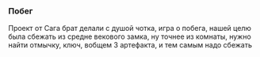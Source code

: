 ### Побег

Проект от Сага брат делали с душой чотка, игра о побега, нашей целю была сбежать из средне векового замка, ну точнее из комнаты, нужно найти отмычку, ключ, вобщем 3 артефакта, и тем самым надо сбежать
